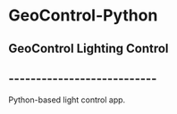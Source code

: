 # GeoControl-Python
## GeoControl Lighting Control
## ---------------------------
Python-based light control app.
